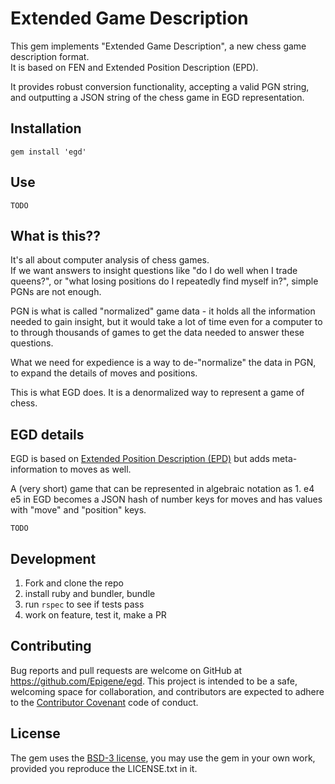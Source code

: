 # Extended Game Description
This gem implements "Extended Game Description", a new chess game description format.  
It is based on FEN and Extended Position Description (EPD).  

It provides robust conversion functionality, accepting a valid PGN string,
and outputting a JSON string of the chess game in EGD representation.

## Installation

```
gem install 'egd'
```

## Use

```
TODO
```

## What is this??

It's all about computer analysis of chess games.  
If we want answers to insight questions like "do I do well when I trade queens?",
or "what losing positions do I repeatedly find myself in?", simple PGNs are not enough.  

PGN is what is called "normalized" game data - it holds all the information needed to
gain insight, but it would take a lot of time even for a computer to to through thousands of games
to get the data needed to answer these questions.

What we need for expedience is a way to de-"normalize" the data in PGN, to expand the details of moves and positions.  

This is what EGD does. It is a denormalized way to represent a game of chess.

## EGD details

EGD is based on [Extended Position Description (EPD)](https://chessprogramming.wikispaces.com/Extended+Position+Description)
but adds meta-information to moves as well.  

A (very short) game that can be represented in algebraic notation as 1. e4 e5
in EGD becomes a JSON hash of number keys for moves and has values with "move" and "position" keys.

```
TODO
```

## Development

1. Fork and clone the repo
2. install ruby and bundler, bundle
3. run `rspec` to see if tests pass
4. work on feature, test it, make a PR

## Contributing

Bug reports and pull requests are welcome on GitHub at https://github.com/Epigene/egd. This project is intended to be a safe, welcoming space for collaboration, and contributors are expected to adhere to the [Contributor Covenant](http://contributor-covenant.org) code of conduct.

## License

The gem uses the [BSD-3 license](https://opensource.org/licenses/BSD-3-Clause),
you may use the gem in your own work, provided you reproduce the LICENSE.txt in it.  
